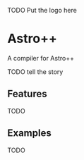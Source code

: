 TODO Put the logo here

# Astro++

A compiler for Astro++

TODO tell the story

## Features
TODO
## Examples
TODO